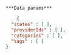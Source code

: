     ***Data params***

```json
    {
  "states" : [ ],
  "providerIds" : [ ],
  "categories" : [ ],
  "tags" : [ ]
}
```
